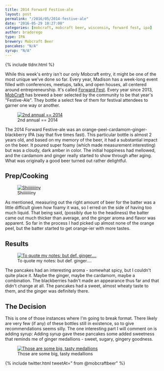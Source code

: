 ```yaml
---
title: 2014 Forward Festive-ale
layout: post
permalink: "/2016/05/2014-festive-ale"
date: "2016-05-29 10:27:00"
categories: [mobcraft, mobcraft beer, wisconsin, forward fest, ipa]
author: bradorego
type: IPA
brewery: Mobcraft Beer
pancakes: "N/A"
syrup: "N/A"
---
```


{% include tldnr.html %}

While this week's entry isn't our only Mobcraft entry, it might be one of the most unique we've done so far. Every year, Madison has a week-long event filled with conferences, meetups, talks, and open houses, all centered around entrepreneurship. It's called <a href="http://forwardfest.org/">Forward Fest</a>. Every year since 2013, <a href="https://mobcraftbeer.com">MobCraft</a> has brewed a beer selected by the community to be that year's "Festive-Ale". They bottle a select few of them for festival attendees to garner one way or another.

<figure class="imageWrap">
  <a href="{{ site.url }}/assets/full/festive-ale-2014/beer.jpg">
    <img src="{{ site.url }}/assets/compressed/festive-ale-2014/beer.jpg" alt="2nd annual == 2014 " />
  </a>
  <figcaption>
    2nd annual == 2014
  </figcaption>
</figure>

The 2014 Forward Festive-ale was an orange-peel-cardamom-ginger-blackberry IPA (say that five times fast). This particular bottle is almost 2 years old, and based on my memory of the beer, it had a substantial impact on the beer. It poured super foamy (which made measurement interesting) but was a cloudy, dark amber in color. The initial hoppiness had mellowed, and the cardamom and ginger really started to show through after aging. What was originally a good beer turned out rather delightful.

## Prep/Cooking

<figure class="imageWrap">
  <a href="{{ site.url }}/assets/full/festive-ale-2014/batter.jpg">
    <img src="{{ site.url }}/assets/compressed/festive-ale-2014/batter.jpg" alt='Shiiiiiiiiny' />
  </a>
  <figcaption>
    Shiiiiiiiiny
  </figcaption>
</figure>

As mentioned, measuring out the right amount of beer for the batter was a little difficult given how foamy it was, so I erred on the side of having too much liquid. That being said, (possibly due to the headiness) the batter came out much thicker than average, and the ginger aroma and flavor was apparent. So far in the process I had picked up almost none of the orange peel, but the batter started to get orange-ier with more tastes.

## Results

<figure class="imageWrap">
  <a href="{{ site.url }}/assets/full/festive-ale-2014/pancakes.jpg">
    <img src="{{ site.url }}/assets/compressed/festive-ale-2014/pancakes.jpg" alt="To quote my notes: but def. ginger...." />
  </a>
  <figcaption>
    To quote my notes: but def. ginger....
  </figcaption>
</figure>

The pancakes had an interesting aroma - somewhat spicy, but I couldn't quite place it. Maybe the ginger, maybe the cardamom, maybe a combination. The blackberries hadn't made an appearance thus far and that didn't change at all. The pancakes had a sweet, almost wheaty taste to them, and the ginger was definitely there.

## The Decision

This is one of those instances where I'm going to break format. There likely are very few (if any) of these bottles still in existence, so to give recommendations seems silly. The one interesting part I will comment on is adding syrup: Adding syrup gave these pancakes some added sweetness that reminds me of ginger medallions - sweet, sugary, gingery goodness.

<figure class="imageWrap">
  <a href="{{ site.url }}/assets/full/festive-ale-2014/syrup.jpg">
    <img src="{{ site.url }}/assets/compressed/festive-ale-2014/syrup.jpg" alt="Those are some big, tasty medallions" />
  </a>
  <figcaption>
    Those are some big, tasty medallions
  </figcaption>
</figure>

{% include twitter.html tweetAt=" from @mobcraftbeer" %}
